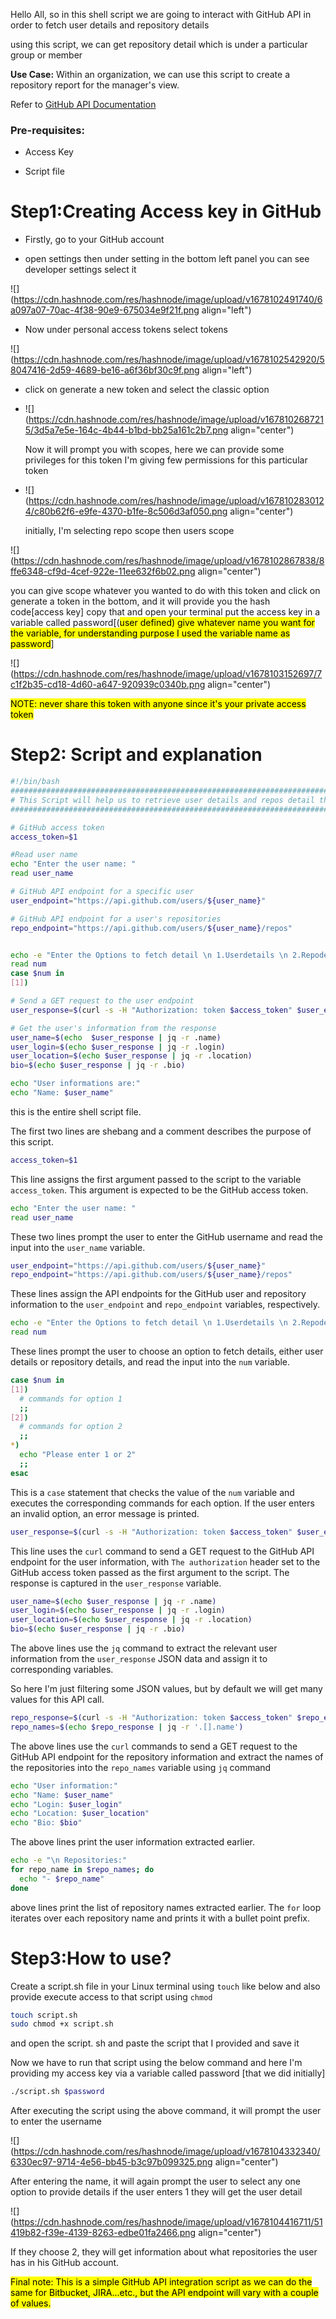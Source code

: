 Hello All, so in this shell script we are going to interact with GitHub API in order to fetch user details and repository details

using this script, we can get repository detail which is under a particular group or member

**Use Case:** Within an organization, we can use this script to create a repository report for the manager's view.

Refer to [GitHub API Documentation](https://docs.github.com/en/rest?apiVersion=2022-11-28)

### Pre-requisites:

* Access Key
    
* Script file
    

# Step1:Creating Access key in GitHub

* Firstly, go to your GitHub account
    
* open settings then under setting in the bottom left panel you can see developer settings select it
    

![](https://cdn.hashnode.com/res/hashnode/image/upload/v1678102491740/6a097a07-70ac-4f38-90e9-675034e9f21f.png align="left")

* Now under personal access tokens select tokens
    

![](https://cdn.hashnode.com/res/hashnode/image/upload/v1678102542920/58047416-2d59-4689-be16-a6f36bf30c9f.png align="left")

* click on generate a new token and select the classic option
    
* ![](https://cdn.hashnode.com/res/hashnode/image/upload/v1678102687215/3d5a7e5e-164c-4b44-b1bd-bb25a161c2b7.png align="center")
    
    Now it will prompt you with scopes, here we can provide some privileges for this token I'm giving few permissions for this particular token
    
* ![](https://cdn.hashnode.com/res/hashnode/image/upload/v1678102830124/c80b62f6-e9fe-4370-b1fe-8c506d3af050.png align="center")
    
    initially, I'm selecting repo scope then users scope
    

![](https://cdn.hashnode.com/res/hashnode/image/upload/v1678102867838/8ffe6348-cf9d-4cef-922e-11ee632f6b02.png align="center")

you can give scope whatever you wanted to do with this token and click on generate a token in the bottom, and it will provide you the hash code\[access key\] copy that and open your terminal put the access key in a variable called password\[(<mark>user defined) give whatever name you want for the variable, for understanding purpose I used the variable name as password</mark>\]

![](https://cdn.hashnode.com/res/hashnode/image/upload/v1678103152697/7c1f2b35-cd18-4d60-a647-920939c0340b.png align="center")

<mark>NOTE: never share this token with anyone since it's your private access token</mark>

# Step2: Script and explanation

```bash
#!/bin/bash
#############################################################################
# This Script will help us to retrieve user details and repos detail that we have in our github  
#############################################################################

# GitHub access token
access_token=$1

#Read user name
echo "Enter the user name: "
read user_name

# GitHub API endpoint for a specific user
user_endpoint="https://api.github.com/users/${user_name}"

# GitHub API endpoint for a user's repositories
repo_endpoint="https://api.github.com/users/${user_name}/repos"


echo -e "Enter the Options to fetch detail \n 1.Userdetails \n 2.Repodetails \n"
read num
case $num in
[1])

# Send a GET request to the user endpoint
user_response=$(curl -s -H "Authorization: token $access_token" $user_endpoint)

# Get the user's information from the response
user_name=$(echo  $user_response | jq -r .name)
user_login=$(echo $user_response | jq -r .login)
user_location=$(echo $user_response | jq -r .location)
bio=$(echo $user_response | jq -r .bio)

echo "User informations are:"
echo "Name: $user_name"
```

this is the entire shell script file.

The first two lines are shebang and a comment describes the purpose of this script.

```bash
access_token=$1
```

This line assigns the first argument passed to the script to the variable `access_token`. This argument is expected to be the GitHub access token.

```bash
echo "Enter the user name: "
read user_name
```

These two lines prompt the user to enter the GitHub username and read the input into the `user_name` variable.

```bash
user_endpoint="https://api.github.com/users/${user_name}"
repo_endpoint="https://api.github.com/users/${user_name}/repos"
```

These lines assign the API endpoints for the GitHub user and repository information to the `user_endpoint` and `repo_endpoint` variables, respectively.

```bash
echo -e "Enter the Options to fetch detail \n 1.Userdetails \n 2.Repodetails"
read num
```

These lines prompt the user to choose an option to fetch details, either user details or repository details, and read the input into the `num` variable.

```bash
case $num in
[1])
  # commands for option 1
  ;;
[2])
  # commands for option 2
  ;;
*)
  echo "Please enter 1 or 2"
  ;;
esac
```

This is a `case` statement that checks the value of the `num` variable and executes the corresponding commands for each option. If the user enters an invalid option, an error message is printed.

```bash
user_response=$(curl -s -H "Authorization: token $access_token" $user_endpoint)
```

This line uses the `curl` command to send a GET request to the GitHub API endpoint for the user information, with `The authorization` header set to the GitHub access token passed as the first argument to the script. The response is captured in the `user_response` variable.

```bash
user_name=$(echo $user_response | jq -r .name)
user_login=$(echo $user_response | jq -r .login)
user_location=$(echo $user_response | jq -r .location)
bio=$(echo $user_response | jq -r .bio)
```

The above lines use the `jq` command to extract the relevant user information from the `user_response` JSON data and assign it to corresponding variables.

So here I'm just filtering some JSON values, but by default we will get many values for this API call.

```bash
repo_response=$(curl -s -H "Authorization: token $access_token" $repo_endpoint)
repo_names=$(echo $repo_response | jq -r '.[].name')
```

The above lines use the `curl` commands to send a GET request to the GitHub API endpoint for the repository information and extract the names of the repositories into the `repo_names` variable using `jq` command

```bash
echo "User information:"
echo "Name: $user_name"
echo "Login: $user_login"
echo "Location: $user_location"
echo "Bio: $bio"
```

The above lines print the user information extracted earlier.

```bash
echo -e "\n Repositories:"
for repo_name in $repo_names; do
  echo "- $repo_name"
done
```

above lines print the list of repository names extracted earlier. The `for` loop iterates over each repository name and prints it with a bullet point prefix.

# Step3:How to use?

Create a script.sh file in your Linux terminal using `touch` like below and also provide execute access to that script using `chmod`

```bash
touch script.sh
sudo chmod +x script.sh
```

and open the script. sh and paste the script that I provided and save it

Now we have to run that script using the below command and here I'm providing my access key via a variable called password \[that we did initially\]

```bash
./script.sh $password
```

After executing the script using the above command, it will prompt the user to enter the username

![](https://cdn.hashnode.com/res/hashnode/image/upload/v1678104332340/6330ec97-9714-4e56-bb45-b3c97b099325.png align="center")

After entering the name, it will again prompt the user to select any one option to provide details if the user enters 1 they will get the user detail

![](https://cdn.hashnode.com/res/hashnode/image/upload/v1678104416711/51419b82-f39e-4139-8263-edbe01fa2466.png align="center")

If they choose 2, they will get information about what repositories the user has in his GitHub account.

<mark>Final note: This is a simple GitHub API integration script as we can do the same for Bitbucket, JIRA...etc., but the API endpoint will vary with a couple of values.</mark>